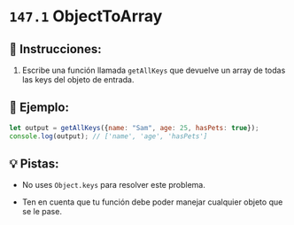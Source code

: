 # `147.1` ObjectToArray

## 📝 Instrucciones:

1. Escribe una función llamada `getAllKeys` que devuelve un array de todas las keys del objeto de entrada. 

## 📎 Ejemplo:

```js
let output = getAllKeys({name: "Sam", age: 25, hasPets: true});
console.log(output); // ['name', 'age', 'hasPets']
```

## 💡 Pistas:

+ No uses `Object.keys` para resolver este problema.

+ Ten en cuenta que tu función debe poder manejar cualquier objeto que se le pase.
